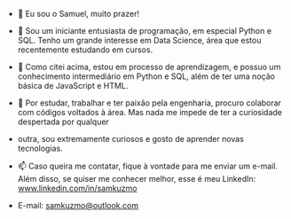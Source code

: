 - 👋 Eu sou o Samuel, muito prazer!

- 👀 Sou um iniciante entusiasta de programação, em especial Python e SQL. Tenho um grande interesse em Data Science, área que estou recentemente estudando em cursos.

- 🌱 Como citei acima, estou em processo de aprendizagem, e possuo um conhecimento intermediário em Python e SQL, além de ter uma noção básica de JavaScript e HTML.

- 💞️ Por estudar, trabalhar e ter paixão pela engenharia, procuro colaborar com códigos voltados à área. Mas nada me impede de ter a curiosidade despertada por qualquer
- outra, sou extremamente curiosos e gosto de aprender novas tecnologias.

- 📫 Caso queira me contatar, fique à vontade para me enviar um e-mail. Além disso, se quiser me conhecer melhor, esse é meu LinkedIn: www.linkedin.com/in/samkuzmo

- E-mail: samkuzmo@outlook.com

<!---
SamKzzm/SamKzzm is a ✨ special ✨ repository because its `README.md` (this file) appears on your GitHub profile.
You can click the Preview link to take a look at your changes.
--->
